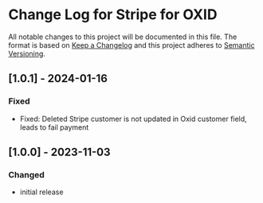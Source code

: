 # Change Log for Stripe for OXID

All notable changes to this project will be documented in this file.
The format is based on [Keep a Changelog](http://keepachangelog.com/)
and this project adheres to [Semantic Versioning](http://semver.org/).

## [1.0.1] - 2024-01-16

### Fixed
- Fixed: Deleted Stripe customer is not updated in Oxid customer field, leads to fail payment

## [1.0.0] - 2023-11-03

### Changed
- initial release
